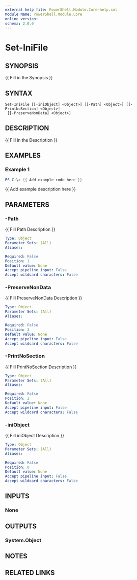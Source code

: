 ```yaml
---
external help file: PowerShell.Module.Core-help.xml
Module Name: PowerShell.Module.Core
online version:
schema: 2.0.0
---
```


# Set-IniFile

## SYNOPSIS
{{ Fill in the Synopsis }}

## SYNTAX

```
Set-IniFile [[-iniObject] <Object>] [[-Path] <Object>] [[-PrintNoSection] <Object>]
 [[-PreserveNonData] <Object>]
```

## DESCRIPTION
{{ Fill in the Description }}

## EXAMPLES

### Example 1
```powershell
PS C:\> {{ Add example code here }}
```

{{ Add example description here }}

## PARAMETERS

### -Path
{{ Fill Path Description }}

```yaml
Type: Object
Parameter Sets: (All)
Aliases:

Required: False
Position: 1
Default value: None
Accept pipeline input: False
Accept wildcard characters: False
```

### -PreserveNonData
{{ Fill PreserveNonData Description }}

```yaml
Type: Object
Parameter Sets: (All)
Aliases:

Required: False
Position: 3
Default value: None
Accept pipeline input: False
Accept wildcard characters: False
```

### -PrintNoSection
{{ Fill PrintNoSection Description }}

```yaml
Type: Object
Parameter Sets: (All)
Aliases:

Required: False
Position: 2
Default value: None
Accept pipeline input: False
Accept wildcard characters: False
```

### -iniObject
{{ Fill iniObject Description }}

```yaml
Type: Object
Parameter Sets: (All)
Aliases:

Required: False
Position: 0
Default value: None
Accept pipeline input: False
Accept wildcard characters: False
```

## INPUTS

### None

## OUTPUTS

### System.Object
## NOTES

## RELATED LINKS
